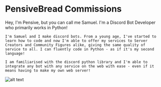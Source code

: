 # PensiveBread Commissions

Hey, I'm Pensive, but you can call me Samuel. I'm a Discord Bot Developer who primarily works in Python!

```
I'm Samuel and I make discord bots. From a young age, I've started to learn how to code and now I'm able to offer my services to Server Creators and Community Figures alike, giving the same quality of service to all. I can fluently code in Python - as if it's my second language!

I am familiarised with the discord python library and I'm able to integrate any bot with any service on the web with ease - even if it means having to make my own web server!
```

![alt text](https://x.sambh.xyz/a3bc094a86d8e643.png)
